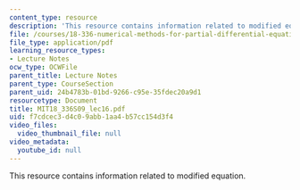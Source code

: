 ```yaml
---
content_type: resource
description: 'This resource contains information related to modified equation. '
file: /courses/18-336-numerical-methods-for-partial-differential-equations-spring-2009/f7cdcec3d4c09abb1aa4b57cc154d3f4_MIT18_336S09_lec16.pdf
file_type: application/pdf
learning_resource_types:
- Lecture Notes
ocw_type: OCWFile
parent_title: Lecture Notes
parent_type: CourseSection
parent_uid: 24b4783b-01bd-9266-c95e-35fdec20a9d1
resourcetype: Document
title: MIT18_336S09_lec16.pdf
uid: f7cdcec3-d4c0-9abb-1aa4-b57cc154d3f4
video_files:
  video_thumbnail_file: null
video_metadata:
  youtube_id: null
---
```

This resource contains information related to modified equation. 

